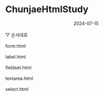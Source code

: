 # ChunjaeHtmlStudy

<div align = "center"> 2024-07-15 </div>
<br>
▽ 순서대로
</br>
<br>
form.html
</br>
<br>
label.html
</br>
<br>
fieldset.html
</br>
<br>
textarea.html
</br>
<br>
select.html
</br>
